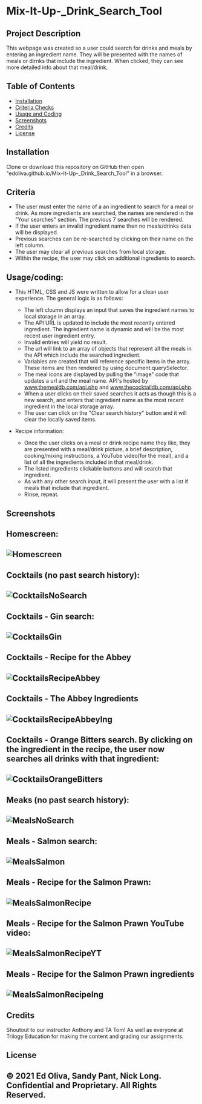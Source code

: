 # Mix-It-Up-_Drink_Search_Tool
 
## Project Description
This webpage was created so a user could search for drinks and meals by entering an ingredient name. They will be presented with the names of meals or dirnks that include the ingredient. When clicked, they can see more detailed info about that meal/drink.  
 
## Table of Contents
- [Installation](#installation)
- [Criteria Checks](#criteria)
- [Usage and Coding](#Usage/coding)
- [Screenshots](#screenshots)
- [Credits](#credits)
- [License](#license)
## Installation
Clone or download this repository on GitHub then open "edoliva.github.io/Mix-It-Up-_Drink_Search_Tool" in a browser.  
## Criteria
- The user must enter the name of a an ingredient to search for a meal or drink. As more ingredients are searched, the names are rendered in the "Your searches" section. The previous 7 searches will be rendered.
- If the user enters an invalid ingredient name then no meals/drinks data will be displayed.
- Previous searches can be re-searched by clicking on their name on the left column.
- The user may clear all previous searches from local storage.
- Within the recipe, the user may click on additional ingredients to search.  
## Usage/coding:
- This HTML, CSS and JS were written to allow for a clean user experience. The general logic is as follows:
   - The left cloumn displays an input that saves the ingredient names to local storage in an array.
   - The API URL is updated to include the most recently entered ingredient. The ingredient name is dynamic and will be the most recent user ingredient entry. 
   - Invalid entries will yield no result.
   - The url will link to an array of objects that represent all the meals in the API which include the searched ingredient.
   - Variables are created that will reference specific items in the array. These items are then rendered by using document.querySelector. 
   - The meal icons are displayed by pulling the "image" code that updates a url and the meal name. API's hosted by www.themealdb.com/api.php and www.thecocktaildb.com/api.php.
   - When a user clicks on their saved searches it acts as though this is a new search, and enters that ingredient name as the most recent ingredient in the local storage array.
   - The user can click on the "Clear search history" button and it will clear the locally saved items. 

- Recipe information:
   - Once the user clicks on a meal or drink recipe name they like, they are presented with a meal/drink picture, a brief description, cooking/mixing instructions, a YouTube video(for the meal), and a list of all the ingredients included in that meal/drink.
   - The listed ingredients clickable buttons and will search that ingredient.
   - As with any other search input, it will present the user with a list if meals that include that ingredient.
   - Rinse, repeat.   
 
## Screenshots

Homescreen:
-
![Homescreen](Images/Homescreen.png)
-
Cocktails (no past search history):  
-
![CocktailsNoSearch](Images/CocktailsNoSearch.png)
-
Cocktails - Gin search:
-
![CocktailsGin](Images/CocktailsGin.png)
-
Cocktails - Recipe for the Abbey
-
![CocktailsRecipeAbbey](Images/CocktailsRecipeAbbey.png)
-
Cocktails - The Abbey Ingredients  
-
![CocktailsRecipeAbbeyIng](Images/CocktailsRecipeAbbeyIng.png)   
-
Cocktails - Orange Bitters search. By clicking on the ingredient in the recipe, the user now searches all drinks with that ingredient:  
-
![CocktailsOrangeBitters](Images/CocktailsOrangeBitters.png) 
-
Meaks (no past search history):  
-
![MealsNoSearch](Images/MealsNoSearch.png)
- 
Meals - Salmon search:
-
![MealsSalmon](Images/MealsSalmon.png)  
-
Meals - Recipe for the Salmon Prawn:
-
![MealsSalmonRecipe](Images/MealsSalmonRecipe.png) 
-
Meals - Recipe for the Salmon Prawn YouTube video:
-
![MealsSalmonRecipeYT](Images/MealsSalmonRecipeYT.png) 
-
Meals - Recipe for the Salmon Prawn ingredients
-
![MealsSalmonRecipeIng](Images/MealsSalmonRecipeIng.png) 
-
 
## Credits
Shoutout to our instructor Anthony and TA Tom! As well as everyone at Trilogy Education for making the content and grading our assignments.
 
## License
© 2021 Ed Oliva, Sandy Pant, Nick Long.
Confidential and Proprietary. All Rights Reserved.
---
